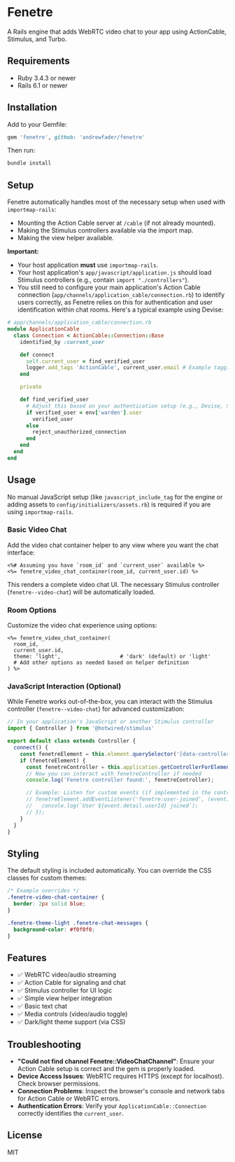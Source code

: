 # Fenetre

A Rails engine that adds WebRTC video chat to your app using ActionCable, Stimulus, and Turbo.

## Requirements

- Ruby 3.4.3 or newer
- Rails 6.1 or newer

## Installation

Add to your Gemfile:

```ruby
gem 'fenetre', github: 'andrewfader/fenetre'
```

Then run:

```sh
bundle install
```

## Setup

Fenetre automatically handles most of the necessary setup when used with `importmap-rails`:

- Mounting the Action Cable server at `/cable` (if not already mounted).
- Making the Stimulus controllers available via the import map.
- Making the view helper available.

**Important:**
- Your host application **must** use `importmap-rails`.
- Your host application's `app/javascript/application.js` should load Stimulus controllers (e.g., contain `import "./controllers"`).
- You still need to configure your main application's Action Cable connection (`app/channels/application_cable/connection.rb`) to identify users correctly, as Fenetre relies on this for authentication and user identification within chat rooms. Here's a typical example using Devise:

```ruby
# app/channels/application_cable/connection.rb
module ApplicationCable
  class Connection < ActionCable::Connection::Base
    identified_by :current_user

    def connect
      self.current_user = find_verified_user
      logger.add_tags 'ActionCable', current_user.email # Example tagging
    end

    private

    def find_verified_user
      # Adjust this based on your authentication setup (e.g., Devise, Sorcery, etc.)
      if verified_user = env['warden'].user
        verified_user
      else
        reject_unauthorized_connection
      end
    end
  end
end
```

## Usage

No manual JavaScript setup (like `javascript_include_tag` for the engine or adding assets to `config/initializers/assets.rb`) is required if you are using `importmap-rails`.

### Basic Video Chat

Add the video chat container helper to any view where you want the chat interface:

```erb
<%# Assuming you have `room_id` and `current_user` available %>
<%= fenetre_video_chat_container(room_id, current_user.id) %>
```

This renders a complete video chat UI. The necessary Stimulus controller (`fenetre--video-chat`) will be automatically loaded.

### Room Options

Customize the video chat experience using options:

```erb
<%= fenetre_video_chat_container(
  room_id,
  current_user.id,
  theme: 'light',                   # 'dark' (default) or 'light'
  # Add other options as needed based on helper definition
) %>
```

### JavaScript Interaction (Optional)

While Fenetre works out-of-the-box, you can interact with the Stimulus controller (`fenetre--video-chat`) for advanced customization:

```javascript
// In your application's JavaScript or another Stimulus controller
import { Controller } from '@hotwired/stimulus'

export default class extends Controller {
  connect() {
    const fenetreElement = this.element.querySelector('[data-controller="fenetre--video-chat"]');
    if (fenetreElement) {
      const fenetreController = this.application.getControllerForElementAndIdentifier(fenetreElement, 'fenetre--video-chat');
      // Now you can interact with fenetreController if needed
      console.log('Fenetre controller found:', fenetreController);

      // Example: Listen for custom events (if implemented in the controller)
      // fenetreElement.addEventListener('fenetre:user-joined', (event) => {
      //   console.log(`User ${event.detail.userId} joined`);
      // });
    }
  }
}
```

## Styling

The default styling is included automatically. You can override the CSS classes for custom themes:

```css
/* Example overrides */
.fenetre-video-chat-container {
  border: 2px solid blue;
}

.fenetre-theme-light .fenetre-chat-messages {
  background-color: #f0f0f0;
}
```

## Features

- ✅ WebRTC video/audio streaming
- ✅ Action Cable for signaling and chat
- ✅ Stimulus controller for UI logic
- ✅ Simple view helper integration
- ✅ Basic text chat
- ✅ Media controls (video/audio toggle)
- ✅ Dark/light theme support (via CSS)

## Troubleshooting

- **"Could not find channel Fenetre::VideoChatChannel"**: Ensure your Action Cable setup is correct and the gem is properly loaded.
- **Device Access Issues**: WebRTC requires HTTPS (except for localhost). Check browser permissions.
- **Connection Problems**: Inspect the browser's console and network tabs for Action Cable or WebRTC errors.
- **Authentication Errors**: Verify your `ApplicationCable::Connection` correctly identifies the `current_user`.

## License

MIT
